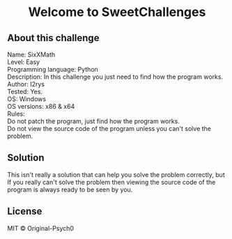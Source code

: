 <h1 align="center">Welcome to SweetChallenges</h1>

## About this challenge
<p>
Name: SixXMath<br>
Level: Easy<br>
Programming language: Python<br>
Description: In this challenge you just need to find how the program works.<br>
Author: I2rys<br>
Tested: Yes.<br>
OS: Windows<br>
OS versions: x86 & x64<br>
Rules:<br>
Do not patch the program, just find how the program works.<br>
Do not view the source code of the program unless you can't solve the problem.
</p>

## Solution
This isn't really a solution that can help you solve the problem correctly, but If you really can't solve the problem then viewing the source code of the program is always ready to be seen by you.

## License
MIT © Original-Psych0
